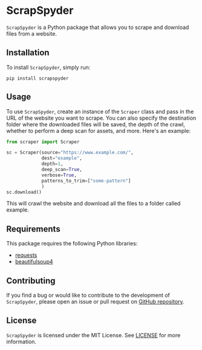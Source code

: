 # ScrapSpyder
`ScrapSpyder` is a Python package that allows you to scrape and download files from a website.

## Installation
To install `ScrapSpyder`, simply run:
```
pip install scrapspyder
```

## Usage
To use `ScrapSpyder`, create an instance of the `Scraper` class and pass in the URL of the website you want to scrape. You can also specify the destination folder where the downloaded files will be saved, the depth of the crawl, whether to perform a deep scan for assets, and more. Here's an example:

```python
from scraper import Scraper

sc = Scraper(source="https://www.example.com/",
             dest="example",
             depth=1,
             deep_scan=True,
             verbose=True,
             patterns_to_trim=["some-pattern"]
             )
sc.download()
```

This will crawl the website and download all the files to a folder called example.

## Requirements
This package requires the following Python libraries:
- [requests]
- [beautifulsoup4]

## Contributing
If you find a bug or would like to contribute to the development of `ScrapSpyder`, please open an issue or pull request on [GitHub repository].

## License
`ScrapSpyder` is licensed under the MIT License. See [LICENSE] for more information.


[Github repository]: https://github.com/aliwimo/scrapspyder/
[LICENSE]: https://github.com/aliwimo/scrapspyder/blob/main/LICENSE
[requests]: https://pypi.org/project/requests/
[beautifulsoup4]: https://pypi.org/project/beautifulsoup4/
